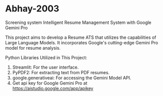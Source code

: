 # Abhay-2003
Screening system
Intelligent Resume Management System with Google Gemini Pro

This project aims to develop a Resume ATS that utilizes the capabilities of Large Language Models. It incorporates Google's cutting-edge Gemini Pro model for resume analysis.

Python Libraries Utilized in This Project:
1. Streamlit: For the user interface.
2. PyPDF2: For extracting text from PDF resumes.
3. google.generativeai: For accessing the Gemini Model API.
4. Get api key for Google Gemini Pro at https://aistudio.google.com/app/apikey
